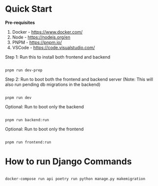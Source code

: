 # Quick Start
**Pre-requisites**

 1. Docker - https://www.docker.com/
 2. Node - https://nodejs.org/en
 3. PNPM - https://pnpm.io/
 4. VSCode - https://code.visualstudio.com/

Step 1: Run this to install both frontend and backend
```

pnpm run dev-prep

```
Step 2: Run to boot both the frontend and backend server
(Note: This will also run pending db migrations in the backend)
```

pnpm run dev

```

Optional: Run to boot only the backend
```

pnpm run backend:run

```


Optional: Run to boot only the frontend
```

pnpm run frontend:run

```

# How to run Django Commands

```

docker-compose run api poetry run python manage.py makemigration

```